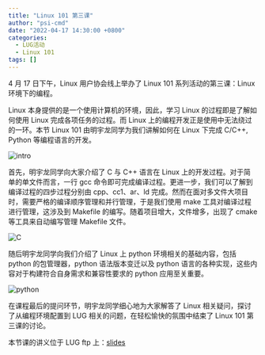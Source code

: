 ```yaml
---
title: "Linux 101 第三课"
author: "psi-cmd"
date: "2022-04-17 14:30:00 +0800"
categories:
  - LUG活动
  - Linux 101
tags: []
---
```


4 月 17 日下午，Linux 用户协会线上举办了 Linux 101 系列活动的第三课：Linux 环境下的编程。

Linux 本身提供的是一个使用计算机的环境，因此，学习 Linux 的过程即是了解如何使用 Linux 完成各项任务的过程。而 Linux 上的编程开发正是使用中无法绕过的一环。本节 Linux 101 由明宇龙同学为我们讲解如何在 Linux 下完成 C/C++, Python 等编程语言的开发。

![intro](https://ftp.lug.ustc.edu.cn/%E6%B4%BB%E5%8A%A8/2022.4.17_linux_101_%E7%AC%AC%E4%B8%89%E8%AF%BE/intro.png)

首先，明宇龙同学向大家介绍了 C 与 C++ 语言在 Linux 上的开发过程。对于简单的单文件而言，一行 gcc 命令即可完成编译过程。更进一步，我们可以了解到编译过程的四步过程分别由 cpp、cc1、ar、ld 完成。然而在面对多文件大项目时，需要严格的编译顺序管理和并行管理，于是我们使用 make 工具对编译过程进行管理，这涉及到 Makefile 的编写。随着项目增大，文件增多，出现了 cmake 等工具来自动编写管理 Makefile 文件。

![C](https://ftp.lug.ustc.edu.cn/%E6%B4%BB%E5%8A%A8/2022.4.17_linux_101_%E7%AC%AC%E4%B8%89%E8%AF%BE/C.png)

随后明宇龙同学向我们介绍了 Linux 上 python 环境相关的基础内容，包括 python 的包管理器，python 语法版本变迁以及 python 语言的各种实现，这些内容对于构建符合自身需求和兼容性要求的 python 应用至关重要。

![python](https://ftp.lug.ustc.edu.cn/%E6%B4%BB%E5%8A%A8/2022.4.17_linux_101_%E7%AC%AC%E4%B8%89%E8%AF%BE/python.png)

在课程最后的提问环节，明宇龙同学细心地为大家解答了 Linux 相关疑问，探讨了从编程环境配置到 LUG 相关的问题，在轻松愉快的氛围中结束了 Linux 101 第三课的讨论。

本节课的讲义位于 LUG ftp 上：[slides](https://ftp.lug.ustc.edu.cn/%E6%B4%BB%E5%8A%A8/2022.4.17_linux_101_%E7%AC%AC%E4%B8%89%E8%AF%BE/Linux%20101%20%E7%AC%AC%E4%B8%89%E8%AF%BE%EF%BC%9ALinux%20%E4%B8%8A%E7%9A%84%E7%BC%96%E7%A8%8B.pdf)
